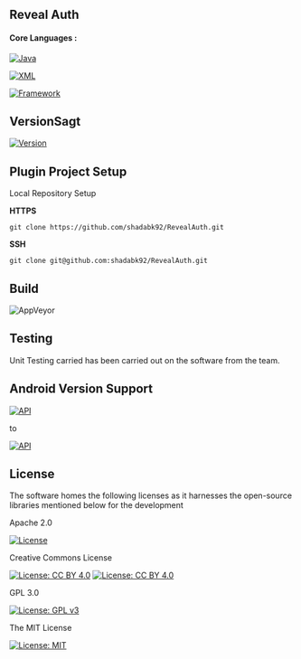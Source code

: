 ## Reveal Auth

#### Core Languages :

 [![Java](https://img.shields.io/badge/Java-1.8-brightgreen.svg)]()
 
[![XML](https://img.shields.io/badge/XML-1.0-brightgreen.svg)]()
 
 [![Framework](https://img.shields.io/badge/Framework-in--house--custom--framework-brightgreen.svg)]()

## VersionSagt
[![Version](https://img.shields.io/badge/Closed--Alpha-1.0-brightgreen.svg)]()

## Plugin Project Setup
Local Repository Setup

**HTTPS**

`git clone https://github.com/shadabk92/RevealAuth.git`

**SSH**

`git clone git@github.com:shadabk92/RevealAuth.git`


## Build

![AppVeyor](https://img.shields.io/appveyor/ci/gruntjs/grunt.svg)

## Testing
Unit Testing carried has been carried out on the software from the team.


## Android Version Support
[![API](https://img.shields.io/badge/Android--GingerBread--2.3-API--10-brightgreen.svg)]()

to

[![API](https://img.shields.io/badge/Android--Oreo--8.0-API--27-brightgreen.svg)]()



## License
The software homes the following licenses as it harnesses the open-source libraries mentioned below for the development 

Apache 2.0

[![License](https://img.shields.io/badge/License-Apache%202.0-blue.svg)](https://opensource.org/licenses/Apache-2.0)

Creative Commons License

[![License: CC BY 4.0](https://licensebuttons.net/l/by/4.0/80x15.png)](https://creativecommons.org/licenses/by/4.0/)
[![License: CC BY 4.0](https://img.shields.io/badge/License-CC%20BY%204.0-lightgrey.svg)](https://creativecommons.org/licenses/by/4.0/) 

GPL 3.0

[![License: GPL v3](https://img.shields.io/badge/License-GPL%20v3-blue.svg)](https://www.gnu.org/licenses/gpl-3.0)

The MIT License

[![License: MIT](https://img.shields.io/badge/License-MIT-yellow.svg)](https://opensource.org/licenses/MIT)




